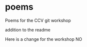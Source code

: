 # poems
Poems for the CCV git workshop

addition to the readme

Here is a change for the workshop NO 
